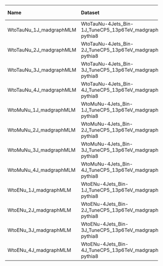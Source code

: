 | Name                    | Dataset                                                   | Root Status                       | NanoV15 Status                    | Chained Request                                                                                                                                                                                                         | RunIII2024Summer24 Root Request     |
|:------------------------|:----------------------------------------------------------|:----------------------------------|:----------------------------------|:------------------------------------------------------------------------------------------------------------------------------------------------------------------------------------------------------------------------|:------------------------------------|
| WtoTauNu_1J_madgraphMLM | WtoTauNu-4Jets_Bin-1J_TuneCP5_13p6TeV_madgraphMLM-pythia8 | $${\color{green}\textbf{DONE}}$$  | $${\color{green}\textbf{DONE}}$$  | [here](https://cms-pdmv-prod.web.cern.ch/mcm/requests?page=0&member_of_chain=GEN-chain_RunIII2024Summer24wmLHEGS_flowRunIII2024Summer24DRPremix_flowRunIII2024Summer24MiniAODv6_flowRunIII2024Summer24NanoAODv15-00277) | GEN-RunIII2024Summer24wmLHEGS-00348 |
| WtoTauNu_2J_madgraphMLM | WtoTauNu-4Jets_Bin-2J_TuneCP5_13p6TeV_madgraphMLM-pythia8 | $${\color{red}\textbf{MISSING}}$$ | $${\color{red}\textbf{MISSING}}$$ | N/A                                                                                                                                                                                                                     | NONE                                |
| WtoTauNu_3J_madgraphMLM | WtoTauNu-4Jets_Bin-3J_TuneCP5_13p6TeV_madgraphMLM-pythia8 | $${\color{red}\textbf{MISSING}}$$ | $${\color{red}\textbf{MISSING}}$$ | N/A                                                                                                                                                                                                                     | NONE                                |
| WtoTauNu_4J_madgraphMLM | WtoTauNu-4Jets_Bin-4J_TuneCP5_13p6TeV_madgraphMLM-pythia8 | $${\color{red}\textbf{MISSING}}$$ | $${\color{red}\textbf{MISSING}}$$ | N/A                                                                                                                                                                                                                     | NONE                                |
| WtoMuNu_1J_madgraphMLM  | WtoMuNu-4Jets_Bin-1J_TuneCP5_13p6TeV_madgraphMLM-pythia8  | $${\color{green}\textbf{DONE}}$$  | $${\color{green}\textbf{DONE}}$$  | [here](https://cms-pdmv-prod.web.cern.ch/mcm/requests?page=0&member_of_chain=GEN-chain_RunIII2024Summer24wmLHEGS_flowRunIII2024Summer24DRPremix_flowRunIII2024Summer24MiniAODv6_flowRunIII2024Summer24NanoAODv15-00276) | GEN-RunIII2024Summer24wmLHEGS-00347 |
| WtoMuNu_2J_madgraphMLM  | WtoMuNu-4Jets_Bin-2J_TuneCP5_13p6TeV_madgraphMLM-pythia8  | $${\color{red}\textbf{MISSING}}$$ | $${\color{red}\textbf{MISSING}}$$ | N/A                                                                                                                                                                                                                     | NONE                                |
| WtoMuNu_3J_madgraphMLM  | WtoMuNu-4Jets_Bin-3J_TuneCP5_13p6TeV_madgraphMLM-pythia8  | $${\color{red}\textbf{MISSING}}$$ | $${\color{red}\textbf{MISSING}}$$ | N/A                                                                                                                                                                                                                     | NONE                                |
| WtoMuNu_4J_madgraphMLM  | WtoMuNu-4Jets_Bin-4J_TuneCP5_13p6TeV_madgraphMLM-pythia8  | $${\color{red}\textbf{MISSING}}$$ | $${\color{red}\textbf{MISSING}}$$ | N/A                                                                                                                                                                                                                     | NONE                                |
| WtoENu_1J_madgraphMLM   | WtoENu-4Jets_Bin-1J_TuneCP5_13p6TeV_madgraphMLM-pythia8   | $${\color{green}\textbf{DONE}}$$  | $${\color{green}\textbf{DONE}}$$  | [here](https://cms-pdmv-prod.web.cern.ch/mcm/requests?page=0&member_of_chain=GEN-chain_RunIII2024Summer24wmLHEGS_flowRunIII2024Summer24DRPremix_flowRunIII2024Summer24MiniAODv6_flowRunIII2024Summer24NanoAODv15-00275) | GEN-RunIII2024Summer24wmLHEGS-00346 |
| WtoENu_2J_madgraphMLM   | WtoENu-4Jets_Bin-2J_TuneCP5_13p6TeV_madgraphMLM-pythia8   | $${\color{red}\textbf{MISSING}}$$ | $${\color{red}\textbf{MISSING}}$$ | N/A                                                                                                                                                                                                                     | NONE                                |
| WtoENu_3J_madgraphMLM   | WtoENu-4Jets_Bin-3J_TuneCP5_13p6TeV_madgraphMLM-pythia8   | $${\color{red}\textbf{MISSING}}$$ | $${\color{red}\textbf{MISSING}}$$ | N/A                                                                                                                                                                                                                     | NONE                                |
| WtoENu_4J_madgraphMLM   | WtoENu-4Jets_Bin-4J_TuneCP5_13p6TeV_madgraphMLM-pythia8   | $${\color{red}\textbf{MISSING}}$$ | $${\color{red}\textbf{MISSING}}$$ | N/A                                                                                                                                                                                                                     | NONE                                |